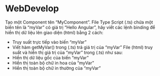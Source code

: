 # WebDevelop
Tạo một Component tên “MyComponent”. File Type Script (.ts) chứa một
biến tên là “myVar” có giá trị “Hello Angular”, hãy viết các lệnh binding để hiển
thị dữ liệu lên giao diện (html) bằng 2 cách:
- Truy suất trực tiếp vào biến “myVar”
- Viết hàm getMyVar() trong (.ts) trả giá trị của “myVar”
File (html) truy suất và hiển thị giá trị của “myVar” trong (.ts) như sau:
- Hiển thị dữ liệu gốc của biến “myVar”
- Hiển thị toàn bộ chữ in hoa của “myVar”
- Hiển thị toàn bộ chữ in thường của “myVar”

